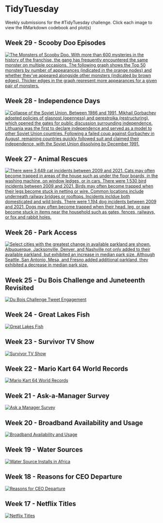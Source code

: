 # TidyTuesday
Weekly submissions for the #TidyTuesday challenge. Click each image to view the RMarkdown codebook and plot(s)

## Week 29 - Scooby Doo Episodes
[![The Monsters of Scooby Doo. With more than 600 mysteries in the history of the franchise, the gang has frequently encountered the same monster on multiple occasions. The following graph shows the Top 50 monsters by number of appearances (indicated in the orange nodes) and whether they've appeared alongside other monsters (indicated by brown edges). Thicker edges in the graph represent more appearances for a given pair of monsters.](scooby-doo/scooby-doo.png)](https://github.com/alipphardt/TidyTuesday/tree/main/scooby-doo)

## Week 28 - Independence Days
[![Collapse of the Soviet Union. Between 1986 and 1991, Mikhail Gorbachev adopted policies of glasnost (openness) and perestroika (restructuring), which opened the gates for public discussion surrounding independence. Lithuania was the first to declare independence and served as a model to other Soviet Union countries. Following a failed coup against Gorbachev in August, remaining countries quickly followed suit and claimed their independence, with the Soviet Union dissolving by December 1991.](independence-days/soviet-union-collapse.png)](https://github.com/alipphardt/TidyTuesday/tree/main/independence-days)

## Week 27 - Animal Rescues
[![There were 3,649 cat incidents between 2009 and 2021. Cats may often become trapped in areas of the house such as under the floor boards, in the washing machine, on window ledges, or in cars. There were 1,530 bird incidents between 2009 and 2021. Birds may often become trapped when their legs become stuck in netting or wire. Common locations include underneath railway bridges or rooftops. Incidents incldue both domesticated and wild birds.
There were 1,194 dog incidents between 2009 and 2021. Dogs may often become trapped when their head, leg, or paw become stuck in items near the household such as gates, fences, railways, or fox and rabbit holes. ](animal-rescues/animal_rescues_bigrams.png)](https://github.com/alipphardt/TidyTuesday/tree/main/animal-rescues)

## Week 26 - Park Access
[![Select cities with the greatest change in available parkland are shown. Albuquerque, Jacksonville, Denver, and Nashville not only added to their available parkland, but exhibited an increase in median park size. Although Seattle, San Antonio, Mesa, and Fresno added additional parkland, they exhibited a decrease in median park size.](park-access/parkland.png)](https://github.com/alipphardt/TidyTuesday/tree/main/park-access)

## Week 25 - Du Bois Challenge and Juneteenth Revisited
[![Du Bois Challenge Tweet Engagement](juneteenth/render/dubois-v2.png)](https://github.com/alipphardt/TidyTuesday/tree/main/juneteenth)

## Week 24 - Great Lakes Fish
[![Great Lakes Fish](great-lakes-fish/chubs.png)](https://github.com/alipphardt/TidyTuesday/tree/main/great-lakes-fish)

## Week 23 - Survivor TV Show
[![Survivor TV Show](survivor-tv-show/survivor.png)](https://github.com/alipphardt/TidyTuesday/tree/main/survivor-tv-show)

## Week 22 - Mario Kart 64 World Records
[![Mario Kart 64 World Records](mario-kart-world-records/mario-world-records.png)](https://github.com/alipphardt/TidyTuesday/tree/main/mario-kart-world-records)

## Week 21 - Ask-a-Manager Survey
[![Ask a Manager Survey](ask-a-manager/data-science-responses.png)](https://github.com/alipphardt/TidyTuesday/tree/main/ask-a-manager)

## Week 20 - Broadband Availability and Usage
[![Broadband Availability and Usage](broadband/broadband-disparities-md-counties.png)](https://github.com/alipphardt/TidyTuesday/tree/main/broadband)

## Week 19 - Water Sources
[![Water Source Installs in Africa](wpdx/africa-water-installations.gif)](https://github.com/alipphardt/TidyTuesday/tree/main/wpdx)

## Week 18 - Reasons for CEO Departure
[![Reasons for CEO Departure](ceo-departures/reasons-for-ceo-departure-by-gender.png)](https://github.com/alipphardt/TidyTuesday/tree/main/ceo-departures)

## Week 17 - Netflix Titles
[![Netflix Titles](netflix/netflix-shows-added-by-genre.png)](https://github.com/alipphardt/TidyTuesday/tree/main/netflix)
